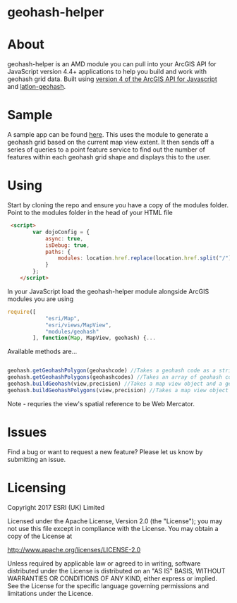 # **geohash-helper**

# About
geohash-helper is an AMD module you can pull into your ArcGIS API for JavaScript version 4.4+ applications to help you build and work with geohash grid data. Built using [version 4 of the ArcGIS API for Javascript](https://developers.arcgis.com/javascript/) and [latlon-geohash](https://github.com/chrisveness/latlon-geohash).


# Sample
A sample app can be found [here](http://bit.ly/2vLojXH). This uses the module to generate a geohash grid based on the current map view extent. It then sends off a series of queries to a point feature service to find out the number of features within each geohash grid shape and displays this to the user.

# Using
Start by cloning the repo and ensure you have a copy of the modules folder. Point to the modules folder in the head of your HTML file

```HTML
 <script>
        var dojoConfig = {
            async: true,
            isDebug: true,
            paths: {
                modules: location.href.replace(location.href.split("/").pop(), "") + "/lib/modules"
            }
        };
    </script>
```

In your JavaScript load the geohash-helper module alongside ArcGIS modules you are using

```JavaScript
require([
            "esri/Map",
            "esri/views/MapView",
            "modules/geohash"
        ], function(Map, MapView, geohash) {...

```

Available methods are...

```JavaScript

geohash.getGeohashPolygon(geohashcode) //Takes a geohash code as a string, e.g. "djb". Returns a polygon object
geohash.getGeohashPolygons(geohashcodes) //Takes an array of geohash codes, e.g. ["djb","djc"]. Returns an array of polygon objects
geohash.buildGeohash(view,precision) //Takes a map view object and a geohash grid precision number. Returns an array of geohash codes for the view extent
geohash.buildGeohashPolygons(view,precision) //Takes a map view object and a geohash grid precision number. Returns an array of polygon objects for the view extent

```

Note - requries the view's spatial reference to be Web Mercator. 

# Issues

Find a bug or want to request a new feature? Please let us know by submitting an issue.

# Licensing

Copyright 2017 ESRI (UK) Limited

Licensed under the Apache License, Version 2.0 (the "License"); you may not use this file except in compliance with the License. You may obtain a copy of the License at

http://www.apache.org/licenses/LICENSE-2.0

Unless required by applicable law or agreed to in writing, software distributed under the License is distributed on an "AS IS" BASIS, WITHOUT WARRANTIES OR CONDITIONS OF ANY KIND, either express or implied. See the License for the specific language governing permissions and limitations under the Licence.
